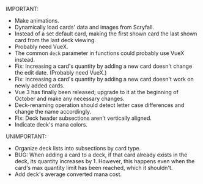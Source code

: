IMPORTANT:

- Make animations.
- Dynamically load cards' data and images from Scryfall.
- Instead of a set default card, making the first shown card the last shown card from the last deck viewing.
- Probably need VueX.
- The common `deck` parameter in functions could probably use VueX instead.
- Fix: Increasing a card's quantity by adding a new card doesn't change the edit date. (Probably need VueX.)
- Fix: Increasing a card's quantity by adding a new card doesn't work on newly added cards.
- Vue 3 has finally been released; upgrade to it at the beginning of October and make any necessary changes.
- Deck-renaming operation should detect letter case differences and change the name accordingly.
- Fix: Deck header subsections aren't vertically aligned.
- Indicate deck's mana colors.


UNIMPORTANT:

- Organize deck lists into subsections by card type.
- BUG: When adding a card to a deck, if that card already exists in the deck, its quantity increases by 1. However, this happens even when the card's max quantity limit has been reached, which it shouldn't.
- Add deck's average converted mana cost.